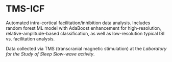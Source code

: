 # TMS-ICF

Automated intra-cortical facilitation/inhibition data analysis. Includes random forest ML model with AdaBoost enhancement for high-resolution, relative-amplitude-based classification, as well as low-resolution typical ISI vs. facilitation analysis.

Data collected via TMS (transcranial magnetic stimulation) at the *Laboratory for the Study of Sleep Slow-wave activity*.
